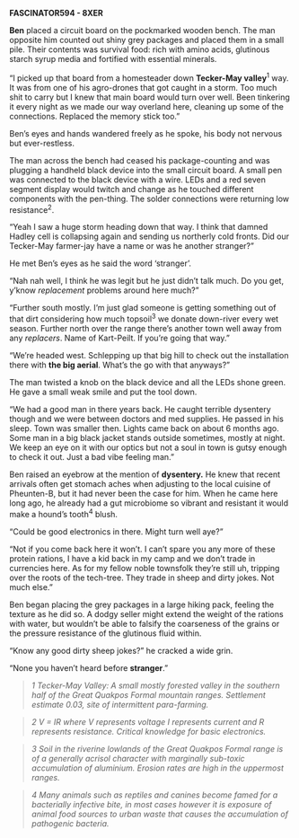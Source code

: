 **FASCINATOR594 - 8XER**

**Ben** placed a circuit board on the pockmarked wooden bench. The man
opposite him counted out shiny grey packages and placed them in a small
pile. Their contents was survival food: rich with amino acids, glutinous
starch syrup media and fortified with essential minerals.

“I picked up that board from a homesteader down **Tecker-May
valley**<sup>1</sup> way. It was from one of his agro-drones that got
caught in a storm. Too much shit to carry but I knew that main board
would turn over well. Been tinkering it every night as we made our way
overland here, cleaning up some of the connections. Replaced the memory
stick too.”

Ben’s eyes and hands wandered freely as he spoke, his body not nervous
but ever-restless.

The man across the bench had ceased his package-counting and was
plugging a handheld black device into the small circuit board. A small
pen was connected to the black device with a wire. LEDs and a red seven
segment display would twitch and change as he touched different
components with the pen-thing. The solder connections were returning low
resistance<sup>2</sup>.

“Yeah I saw a huge storm heading down that way. I think that damned
Hadley cell is collapsing again and sending us northerly cold fronts.
Did our Tecker-May farmer-jay have a name or was he another stranger?”

He met Ben’s eyes as he said the word ‘stranger’.

“Nah nah well, I think he was legit but he just didn’t talk much. Do you
get, y’know *replacement* problems around here much?”

“Further south mostly. I’m just glad someone is getting something out of
that dirt considering how much topsoil<sup>3</sup> we donate down-river
every wet season. Further north over the range there’s another town well
away from any *replacers*. Name of Kart-Peilt. If you’re going that
way.”

“We’re headed west. Schlepping up that big hill to check out the
installation there with **the big aerial**. What’s the go with that
anyways?”

The man twisted a knob on the black device and all the LEDs shone green.
He gave a small weak smile and put the tool down.

“We had a good man in there years back. He caught terrible dysentery
though and we were between doctors and med supplies. He passed in his
sleep. Town was smaller then. Lights came back on about 6 months ago.
Some man in a big black jacket stands outside sometimes, mostly at
night. We keep an eye on it with our optics but not a soul in town is
gutsy enough to check it out. Just a bad vibe feeling man.”

Ben raised an eyebrow at the mention of **dysentery.** He knew that
recent arrivals often get stomach aches when adjusting to the local
cuisine of Pheunten-B, but it had never been the case for him. When he
came here long ago, he already had a gut microbiome so vibrant and
resistant it would make a hound’s tooth<sup>4</sup> blush.

“Could be good electronics in there. Might turn well aye?”

“Not if you come back here it won’t. I can’t spare you any more of these
protein rations, I have a kid back in my camp and we don’t trade in
currencies here. As for my fellow noble townsfolk they’re still uh,
tripping over the roots of the tech-tree. They trade in sheep and dirty
jokes. Not much else.”

Ben began placing the grey packages in a large hiking pack, feeling the
texture as he did so. A dodgy seller might extend the weight of the
rations with water, but wouldn’t be able to falsify the coarseness of
the grains or the pressure resistance of the glutinous fluid within.

“Know any good dirty sheep jokes?” he cracked a wide grin.

“None you haven’t heard before **stranger**.”

>*1 Tecker-May Valley: A small mostly forested valley in the southern
half of the Great Quakpos Formal mountain ranges. Settlement estimate
0.03, site of intermittent para-farming.*

>*2 V = IR where V represents voltage I represents current and R
represents resistance. Critical knowledge for basic electronics.*

>*3 Soil in the riverine lowlands of the Great Quakpos Formal range is of
a generally acrisol character with marginally sub-toxic accumulation of
aluminium. Erosion rates are high in the uppermost ranges.*

>*4 Many animals such as reptiles and canines become famed for a
bacterially infective bite, in most cases however it is exposure of
animal food sources to urban waste that causes the accumulation of
pathogenic bacteria.*